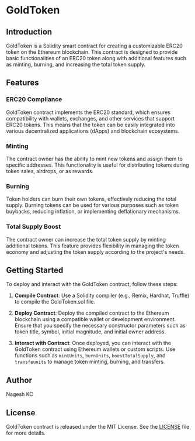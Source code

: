 # GoldToken 

## Introduction

GoldToken is a Solidity smart contract for creating a customizable ERC20 token on the Ethereum blockchain. This contract is designed to provide basic functionalities of an ERC20 token along with additional features such as minting, burning, and increasing the total token supply.

## Features

### ERC20 Compliance

GoldToken contract implements the ERC20 standard, which ensures compatibility with wallets, exchanges, and other services that support ERC20 tokens. This means that the token can be easily integrated into various decentralized applications (dApps) and blockchain ecosystems.

### Minting

The contract owner has the ability to mint new tokens and assign them to specific addresses. This functionality is useful for distributing tokens during token sales, airdrops, or as rewards.

### Burning

Token holders can burn their own tokens, effectively reducing the total supply. Burning tokens can be used for various purposes such as token buybacks, reducing inflation, or implementing deflationary mechanisms.

### Total Supply Boost

The contract owner can increase the total token supply by minting additional tokens. This feature provides flexibility in managing the token economy and adjusting the token supply according to the project's needs.

## Getting Started

To deploy and interact with the GoldToken contract, follow these steps:

1. **Compile Contract**: Use a Solidity compiler (e.g., Remix, Hardhat, Truffle) to compile the GoldToken.sol file.

2. **Deploy Contract**: Deploy the compiled contract to the Ethereum blockchain using a compatible wallet or development environment. Ensure that you specify the necessary constructor parameters such as token title, symbol, initial magnitude, and initial owner address.

3. **Interact with Contract**: Once deployed, you can interact with the GoldToken contract using Ethereum wallets or custom scripts. Use functions such as `mintUnits`, `burnUnits`, `boostTotalSupply`, and `transfeunits` to manage token minting, burning, and transfers.

## Author

Nagesh KC 

## License

GoldToken contract is released under the MIT License. See the [LICENSE](LICENSE) file for more details.

